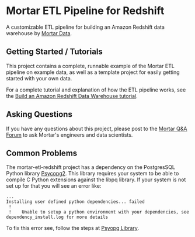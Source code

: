 # Mortar ETL Pipeline for Redshift

A customizable ETL pipeline for building an Amazon Redshift data warehouse by [Mortar Data](http://www.mortardata.com).

## Getting Started / Tutorials

This project contains a complete, runnable example of the Mortar ETL pipeline on example data, as well as a template project for easily getting started with your own data.

For a complete tutorial and explanation of how the ETL pipeline works, see the [Build an Amazon Redshift Data Warehouse tutorial](http://help.mortardata.com/data_apps/redshift_data_warehouse).

## Asking Questions

If you have any questions about this project, please post to the [Mortar Q&A Forum](https://answers.mortardata.com/) to ask Mortar's engineers and data scientists.

## Common Problems

The mortar-etl-redshift project has a dependency on the PostgresSQL Python library [Psycopg2](http://initd.org/psycopg/).  This library requires your system to be able to compile C Python extensions against the libpq library.  If your system is not set up for that you will see an error like:

    ...
    Installing user defined python dependencies... failed
     !
     !    Unable to setup a python environment with your dependencies, see dependency_install.log for more details

To fix this error see, follow the steps at [Psyopg Library](http://help.mortardata.com/data_apps/redshift_data_warehouse/setup_your_project#toc_2PsycopgLibrary).

